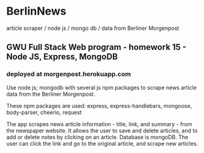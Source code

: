 # BerlinNews
article scraper / node js / mongo db / data from Berliner Morgenpost

## GWU Full Stack Web program - homework 15 - Node JS, Express, MongoDB 

### deployed at morgenpost.herokuapp.com

  Use node js; mongodb with several js npm packages to scrape news 
  article data from the Berliner Morgenpost.
  
  These npm packages are used: 
  express, express-handlebars, mongoose, body-parser, cheerio, request
  
  The app scrapes news article information - title, link, and summary - 
  from the newspaper website.  It allows the user to save and delete articles, 
  and to add or delete notes by clicking on an article.  Database is mongoDB.
  The user can click the link and go to the original article, and scrape new
  articles.
  

